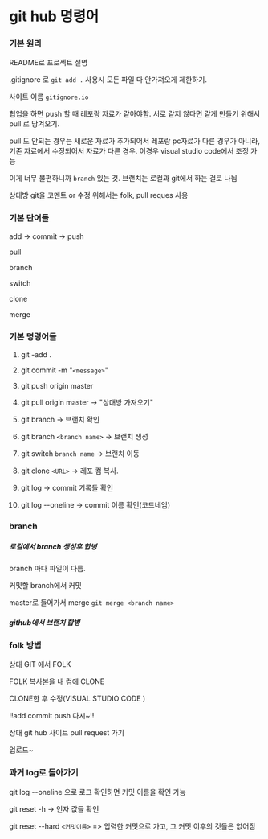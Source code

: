 # git hub 명령어



### 기본 원리

README로 프로젝트 설명

.gitignore 로 `git add .` 사용시 모든 파일 다 안가져오게 제한하기.

사이트 이름 `gitignore.io` 





협업을 하면 push 할 때 레포랑 자료가 같아야함. 서로 같지 않다면 같게 만들기 위해서 pull 로 당겨오기.

pull 도 안되는 경우는 새로운 자료가 추가되어서 레포랑 pc자료가 다른 경우가 아니라, 기존 자료에서 수정되어서 자료가 다른 경우. 이경우 visual studio code에서 조정 가능

이게 너무 불편하니까 `branch` 있는 것. 브랜치는 로컬과 git에서 하는 걸로 나뉨

상대방 git을 코멘트 or 수정 위해서는 folk, pull reques 사용



### 기본 단어들



add -> commit -> push

pull

branch

switch

clone

merge



### 기본 명령어들



1. git -add .

2. git commit -m "`<message>`"

3. git push origin master

4. git pull origin master -> "상대방 가져오기"

5. git branch -> 브랜치 확인

6. git branch `<branch name>` -> 브랜치 생성

7. git switch `branch name` -> 브랜치 이동

8. git clone `<URL>` -> 레포 컴 복사.

9. git  log -> commit 기록들 확인

10. git log --oneline -> commit 이름 확인(코드네임)



   ### branch

   

   ##### 로컬에서 branch 생성후 합병

   

   branch 마다 파일이 다름.

   

   커밋할 branch에서 커밋

   

   master로 들어가서 merge `git merge <branch name>`

   

   ##### github에서 브랜치 합병

   

   ### folk 방법

   

   상대 GIT 에서 FOLK

   

   FOLK 복사본을 내 컴에 CLONE

   

   CLONE한 후 수정(VISUAL STUDIO CODE )

   !!add commit push 다시~!!

   

   상대 git hub 사이트 pull request 가기

   

   업로드~

   

   ### 과거 log로 돌아가기

   

   git log --oneline 으로 로그 확인하면 커밋 이름을 확인 가능

   

   git reset -h -> 인자 값들 확인

   

   git  reset --hard `<커밋이름>` => 입력한 커밋으로 가고, 그 커밋 이후의 것들은 없어짐

   

   

   

   

   

   

   

   

   